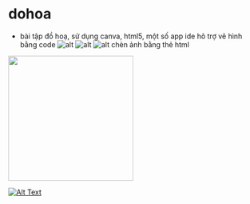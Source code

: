 # dohoa
- bài tập đồ hoạ, sử dụng canva, html5, một số app ide hõ trợ vẽ hình bằng code
![alt](https://encrypted-tbn0.gstatic.com/images?q=tbn:ANd9GcSHyP1C-ugpMMBPkBNvJwtrJkcEEwt90HIk6w&usqp=CAU)
![alt](http://edu.keyframe.vn/wp-content/uploads/2018/05/hocky-graphic-design-720-1030x580.jpg)
![alt](https://user-images.githubusercontent.com/78397137/219260015-00d2fde1-00f9-438c-93a1-09bc776d5031.png)
chèn ảnh bằng thẻ html
<img src="http://edu.keyframe.vn/wp-content/uploads/2018/05/hocky-graphic-design-720-1030x580.jpg" alt="" width="250" />

[![Alt Text](https://img.youtube.com/vi/MIZ6Gl6JmpQ/0.gif)](https://www.youtube.com/watch?v=5BzDX5n4RuA)
